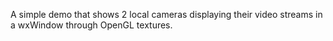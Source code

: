 A simple demo that shows 2 local cameras displaying their video streams in a wxWindow through OpenGL textures.